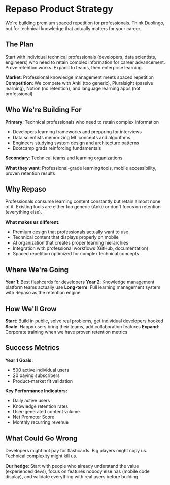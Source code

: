 # Repaso Product Strategy

We're building premium spaced repetition for professionals. Think Duolingo, but for technical knowledge that actually matters for your career.

## The Plan

Start with individual technical professionals (developers, data scientists, engineers) who need to retain complex information for career advancement. Prove retention works. Expand to teams, then enterprise learning.

**Market**: Professional knowledge management meets spaced repetition
**Competition**: We compete with Anki (too generic), Pluralsight (passive learning), Notion (no retention), and language learning apps (not professional)

## Who We're Building For

**Primary**: Technical professionals who need to retain complex information
- Developers learning frameworks and preparing for interviews
- Data scientists memorizing ML concepts and algorithms  
- Engineers studying system design and architecture patterns
- Bootcamp grads reinforcing fundamentals

**Secondary**: Technical teams and learning organizations

**What they want**: Professional-grade learning tools, mobile accessibility, proven retention results

## Why Repaso

Professionals consume learning content constantly but retain almost none of it. Existing tools are either too generic (Anki) or don't focus on retention (everything else).

**What makes us different:**
- Premium design that professionals actually want to use
- Technical content that displays properly on mobile
- AI organization that creates proper learning hierarchies
- Integration with professional workflows (GitHub, documentation)
- Spaced repetition optimized for complex technical concepts

## Where We're Going

**Year 1**: Best flashcards for developers
**Year 2**: Knowledge management platform teams actually use
**Long-term**: Full learning management system with Repaso as the retention engine

## How We'll Grow

**Start**: Build in public, solve real problems, get individual developers hooked
**Scale**: Happy users bring their teams, add collaboration features
**Expand**: Corporate training when we have proven retention metrics

## Success Metrics

**Year 1 Goals:**
- 500 active individual users
- 20 paying subscribers
- Product-market fit validation

**Key Performance Indicators:**
- Daily active users
- Knowledge retention rates
- User-generated content volume
- Net Promoter Score
- Monthly recurring revenue

## What Could Go Wrong

Developers might not pay for flashcards. Big players might copy us. Technical complexity might kill us.

**Our hedge**: Start with people who already understand the value (experienced devs), focus on features nobody else has (mobile code display), and validate everything with real users before building.